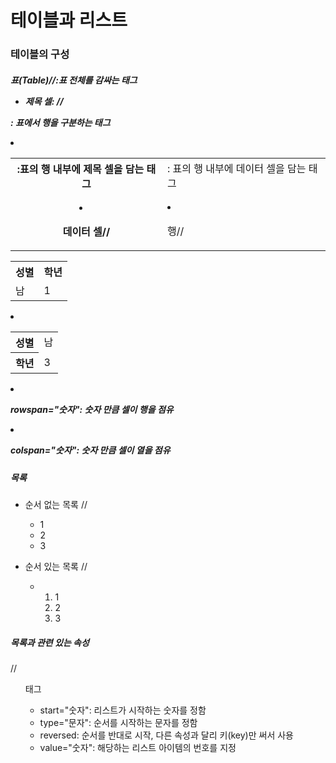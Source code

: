 # 테이블과 리스트

### 테이블의 구성

##### 표(Table)//<table>:표 전체를 감싸는 태그

+ 제목 셀: //<th>:표의 행 내부에 제목 셀을 담는 태그

+ 데이터 셀//<td>: 표의 행 내부에 데이터 셀을 담는 태그

+ 행//<tr>: 표에서 행을 구분하는 태그

+ <table>
      <tr>
          <th>성별</th>
      	<th>학년</th>
      </tr>
      <tr>
          <td>남</td>
          <td>1</td>
      </tr>
  </table>

+ <table>
      <tr>
          <th>성별</th>
          <td>남</td>
      </tr>
      <tr>
      	<th>학년</th>
          <td>3</td>
      </tr>
  </table>

+ rowspan="숫자": 숫자 만큼 셀이 행을 점유

+ colspan="숫자": 숫자 만큼 셀이 열을 점유



##### 목록



+ 순서 없는 목록	//<ul></ul>

  <ul>
   <li>1</li>
      <li>2</li>
      <li>3</li>	
  </ul>

+ 순서 있는 목록    //<ol></ol>

  + <ol>
        <li>1</li>
        <li>2</li>
        <li>3</li>
    </ol>

##### 목록과 관련 있는 속성

//<ol>태그

+ start="숫자": 리스트가 시작하는 숫자를 정함
+ type="문자": 순서를 시작하는 문자를 정함
+ reversed: 순서를 반대로 시작, 다른 속성과 달리 키(key)만 써서 사용
+ value="숫자": 해당하는 리스트 아이템의 번호를 지정
